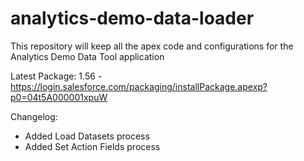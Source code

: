 # analytics-demo-data-loader
This repository will keep all the apex code and configurations for the Analytics Demo Data Tool application

Latest Package: 1.56 - https://login.salesforce.com/packaging/installPackage.apexp?p0=04t5A000001xpuW

Changelog:

- Added Load Datasets process
- Added Set Action Fields process
